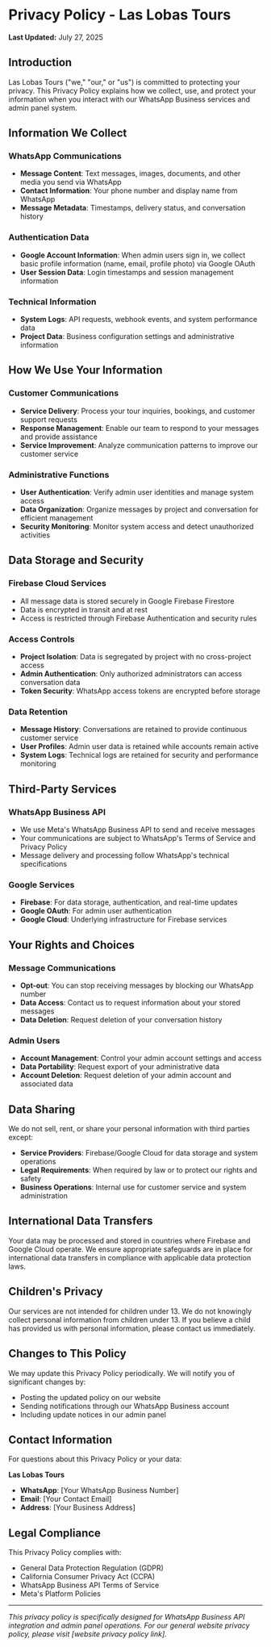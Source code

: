 # Privacy Policy - Las Lobas Tours

**Last Updated:** July 27, 2025

## Introduction

Las Lobas Tours ("we," "our," or "us") is committed to protecting your privacy. This Privacy Policy explains how we collect, use, and protect your information when you interact with our WhatsApp Business services and admin panel system.

## Information We Collect

### WhatsApp Communications
- **Message Content**: Text messages, images, documents, and other media you send via WhatsApp
- **Contact Information**: Your phone number and display name from WhatsApp
- **Message Metadata**: Timestamps, delivery status, and conversation history

### Authentication Data
- **Google Account Information**: When admin users sign in, we collect basic profile information (name, email, profile photo) via Google OAuth
- **User Session Data**: Login timestamps and session management information

### Technical Information
- **System Logs**: API requests, webhook events, and system performance data
- **Project Data**: Business configuration settings and administrative information

## How We Use Your Information

### Customer Communications
- **Service Delivery**: Process your tour inquiries, bookings, and customer support requests
- **Response Management**: Enable our team to respond to your messages and provide assistance
- **Service Improvement**: Analyze communication patterns to improve our customer service

### Administrative Functions
- **User Authentication**: Verify admin user identities and manage system access
- **Data Organization**: Organize messages by project and conversation for efficient management
- **Security Monitoring**: Monitor system access and detect unauthorized activities

## Data Storage and Security

### Firebase Cloud Services
- All message data is stored securely in Google Firebase Firestore
- Data is encrypted in transit and at rest
- Access is restricted through Firebase Authentication and security rules

### Access Controls
- **Project Isolation**: Data is segregated by project with no cross-project access
- **Admin Authentication**: Only authorized administrators can access conversation data
- **Token Security**: WhatsApp access tokens are encrypted before storage

### Data Retention
- **Message History**: Conversations are retained to provide continuous customer service
- **User Profiles**: Admin user data is retained while accounts remain active
- **System Logs**: Technical logs are retained for security and performance monitoring

## Third-Party Services

### WhatsApp Business API
- We use Meta's WhatsApp Business API to send and receive messages
- Your communications are subject to WhatsApp's Terms of Service and Privacy Policy
- Message delivery and processing follow WhatsApp's technical specifications

### Google Services
- **Firebase**: For data storage, authentication, and real-time updates
- **Google OAuth**: For admin user authentication
- **Google Cloud**: Underlying infrastructure for Firebase services

## Your Rights and Choices

### Message Communications
- **Opt-out**: You can stop receiving messages by blocking our WhatsApp number
- **Data Access**: Contact us to request information about your stored messages
- **Data Deletion**: Request deletion of your conversation history

### Admin Users
- **Account Management**: Control your admin account settings and access
- **Data Portability**: Request export of your administrative data
- **Account Deletion**: Request deletion of your admin account and associated data

## Data Sharing

We do not sell, rent, or share your personal information with third parties except:
- **Service Providers**: Firebase/Google Cloud for data storage and system operations
- **Legal Requirements**: When required by law or to protect our rights and safety
- **Business Operations**: Internal use for customer service and system administration

## International Data Transfers

Your data may be processed and stored in countries where Firebase and Google Cloud operate. We ensure appropriate safeguards are in place for international data transfers in compliance with applicable data protection laws.

## Children's Privacy

Our services are not intended for children under 13. We do not knowingly collect personal information from children under 13. If you believe a child has provided us with personal information, please contact us immediately.

## Changes to This Policy

We may update this Privacy Policy periodically. We will notify you of significant changes by:
- Posting the updated policy on our website
- Sending notifications through our WhatsApp Business account
- Including update notices in our admin panel

## Contact Information

For questions about this Privacy Policy or your data:

**Las Lobas Tours**
- **WhatsApp**: [Your WhatsApp Business Number]
- **Email**: [Your Contact Email]
- **Address**: [Your Business Address]

## Legal Compliance

This Privacy Policy complies with:
- General Data Protection Regulation (GDPR)
- California Consumer Privacy Act (CCPA)
- WhatsApp Business API Terms of Service
- Meta's Platform Policies

---

*This privacy policy is specifically designed for WhatsApp Business API integration and admin panel operations. For our general website privacy policy, please visit [website privacy policy link].*